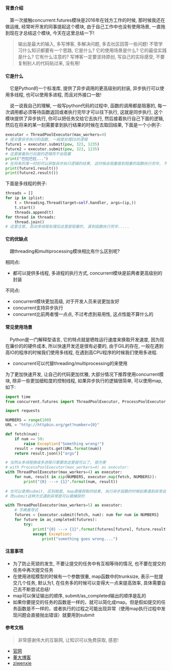#### 背景介绍

&emsp;第一次接触concurrent.futures模块是2016年在钱方工作的时候, 那时候我还在做运维, 经常听开发的同事提起这个模块, 由于自己工作中也没有使用场景, 一直拖到现在才总结这个模块, 今天在这里总结一下!

> 输出是最大的输入, 多写博客, 多解决问题, 多去社区回答一些问题!
> 不管学习什么知识都要有一个思路, 它是什么? 它的使用场景是什么? 它的最佳实践是什么? 它有什么注意的?
> 写博客一定要坚持原创, 写自己的实际感受, 不要复制别人的代码贴过来, 没有用!


#### 它是什么

&emsp;它是Python的一个标准库, 提供了异步调用的更高级别的封装, 异步执行可以使用多线程, 也可以使用多进程, 而且对外接口一致!

&emsp;说一说我自己的理解, 一般写python代码的过程中, 函数的调用都是阻塞的, 每一次调用都必须等待函数返回或者执行完毕才可以往下执行, 这就是同步执行, 这个模块提供了异步执行, 你可以把任务交给它去执行, 然后接着执行自己下面的逻辑, 然后在将来的某一刻需要拿到执行结果的时候在去取回结果, 下面是一个小例子:

```python
executor = ThreadPoolExecutor(max_workers=4)
# 提交要异步执行的函数, 一般是处理IO的逻辑
future1 = executor.submit(pow, 323, 1235)
future2 = executor.submit(pow, 323, 1235)
# 这里接着执行后面的逻辑而不会阻塞
print("巴拉巴拉...")
# 在将来的某一时刻可以获取异步执行逻辑的结果, 这时候会阻塞直到阻塞的函数执行完毕, 不过已经是异步了
print(future1.result())
print(future2.result())
```

下面是多线程的例子:

```python
threads = []
for ip in iplist:
    t = threading.Thread(target=self.handler, args=(ip,))
    t.start()
    threads.append(t)
for thread in threads:
    thread.join()
# 这里注意, 启动多线程处理后这里是阻塞的, 直到函数执行完毕.....
```

#### 它的优缺点

&emsp;跟threading和multiprocessing模块相比有什么区别呢?

相同点:

* 都可以提供多线程, 多进程的执行方式, concurrent模块是前两者更高级别的封装

不同点:

* concurrent模块更加高级, 对于开发人员来说更加友好
* concurrent支持异步执行
* concurrent比前两者慢一点点, 不过考虑到易用性, 这点性能不算什么的

#### 常见使用场景

&emsp;Python是一门解释型语言, 它的特点就是牺牲运行速度来换取开发速度, 因为现在廉价的的硬件成本, 所以快速开发还是很有必要的, 由于GIL的存在, 一般在遇到高IO的程序的时候我们使用多线程, 在遇到高CPU程序的时候我们使用多进程.

* concurrent可以代替threading/multiprocessing的来使用

为了更加快速开发, 让自己的代码更加优雅, 大部分情况下推荐使用concurrent模块, 除非一些更加细粒度的控制线程, 如果异步执行的逻辑很简单, 可以使用map, 如下:

```python
import time
from concurrent.futures import ThreadPoolExecutor, ProcessPoolExecutor

import requests

NUMBERS = range(100)
URL = "http://httpbin.org/get?number={0}"

def fetch(num):
    if num == 50:
        raise Exception("Something wrong!")
    result = requests.get(URL.format(num))
    return result.json()["args"]

# 当然从多线程换成多进程只需要改这里就可以了, 很方便
# with ProcessPoolExecutor(max_workers=4) as executor:
with ThreadPoolExecutor(max_workers=4) as executor:
    for num, result in zip(NUMBERS, executor.map(fetch, NUMBERS)):
        print("{0} ---> {1}".format(num, result))
        
# 也可以使用submit, 区别就是, map直接获取的结果, 执行异步函数的时候如果遇到异常会直接抛出
# 而submit这种方式遇到异常是可以被捕获的

with ThreadPoolExecutor(max_workers=5) as executor:
    # 字典推导式
    futures = {executor.submit(fetch, num): num for num in NUMBERS}
    for future in as_completed(futures):
        try:
            print("{0} ---> {1}".format(futures[future], future.result()))
			except Exception:
			    print("something goes wrong....")
```

#### 注意事项

* 为了防止死锁的发生, 不要让提交的任务中有互相等待的情况, 也不要在提交的任务中再次提交任务
* 在使用进程模型的时候有一个参数很重, map函数中的trunksize, 表示一批提交几个任务, 默认为1, 在任务多的时候可以变得大一点来提高效率, 具体需要自己去不断尝试总结!
* map可以保证输出的顺序, submit/as_completed输出的顺序是乱的
* 如果你要提交的任务的函数是一样的，就可以简化成map。但是假如提交的任务函数是不一样的，或者执行的过程之可能出现异常（使用map执行过程中发现问题会直接抛出错误）就要用到submit


#### 参考文档

> 非常感谢伟大的互联网, 让知识可以免费获取, 感恩!

* [官网](https://docs.python.org/3/library/concurrent.futures.html#module-concurrent.futures)
* [董大博客](https://mp.weixin.qq.com/s?__biz=MzA3NDk1NjI0OQ==&mid=2247484065&idx=1&sn=260b40f9e9bfff7fd60ba6753869ceb9&chksm=9f76ae17a80127017db60ccdc6e4131318c3398568025dbe8045181f0599282bb8a04639b83b)
* [ziwenxie](https://www.ziwenxie.site/2016/12/24/python-concurrent-futures/)

